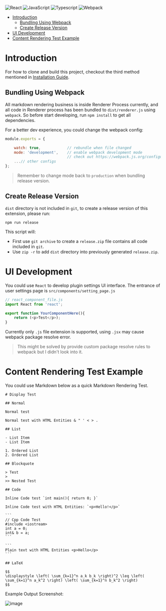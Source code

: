 ![React](https://img.shields.io/badge/React-blue?style=for-the-badge&logo=react&logoColor=white)
![JavaScript](https://img.shields.io/badge/JavaScript-yellow?style=for-the-badge&logo=javascript&logoColor=white)
![Typescript](https://img.shields.io/badge/TypeScript-blue?style=for-the-badge&logo=typescript&logoColor=white)
![Webpack](https://img.shields.io/badge/Webpack-grey?style=for-the-badge&logo=react&logoColor=white)

- [Introduction](#introduction)
  - [Bundling Using Webpack](#bundling-using-webpack)
  - [Create Release Version](#create-release-version)
- [UI Development](#ui-development)
- [Content Rendering Test Example](#content-rendering-test-example)


# Introduction

For how to clone and build this project, checkout the third method mentioned in [Installation Guide](/docs/plug_install.md).

## Bundling Using Webpack

All markdown rendering business is inside Renderer Process currently, 
and all code in Renderer process has been bundled to `dist/renderer.js` using `webpack`. 
So before start developing, run `npm install` to get all dependencies.

For a better dev experience, you could change the webpack config:

```js
module.exports = {

    watch: true,            // rebundle when file changed
    mode: 'development',    // enable webpack development mode
                            // check out https://webpack.js.org/configuration/mode/ for more info.
    ...// other configs
};
```

> Remember to change mode back to `production` when bundling release version.

## Create Release Version

`dist` directory is not included in `git`, to create a release version of this extension, please run:

```shell
npm run release
```

This script will:

- First use `git archive` to create a `release.zip` file contains all code included in `git`.
- Use `zip -r` to add `dist` directory into previously generated `release.zip`.

# UI Development

You could use `React` to develop plugin settings UI interface. The entrance of user settings page is `src/components/setting_page.js`

```js
// react_component_file.js
import React from 'react';

export function YourComponentHere(){
    return (<p>Test</p>);
}
```

Currently only `.js` file extension is supported, using `.jsx` may cause webpack package resolve error.

> This might be solved by provide custom package resolve rules to webpack but I didn't look into it.

# Content Rendering Test Example

You could use Markdown below as a quick Markdown Rendering Test.

    # Display Test

    ## Normal

    Normal test

    Normal test with HTML Entities & " ' < > .

    ## List 

    - List Item
    - List Item

    1. Ordered List
    2. Ordered List

    ## Blockquote

    > Test
    >
    >> Nested Test

    ## Code

    Inline Code test `int main(){ return 0; }`

    Inline Code test with HTML Entities: `<p>Hello!</p>`

    ```
    // Cpp Code Test
    #include <iostream>
    int a = 0;
    int& b = a;
    ```

    ```
    Plain text with HTML Entities <p>Hello</p>
    ```

    ## LaTeX

    $$
    \displaystyle \left( \sum_{k=1}^n a_k b_k \right)^2 \leq \left( \sum_{k=1}^n a_k^2 \right) \left( \sum_{k=1}^n b_k^2 \right)
    $$

Example Output Screenshot:

![image](https://github.com/nfnfgo/LiteLoaderQQNT-Markdown/assets/61616918/79a80462-12f1-4008-9d20-7b029661c000)